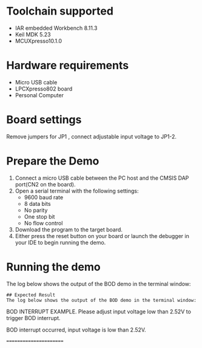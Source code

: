 Toolchain supported
===================
- IAR embedded Workbench 8.11.3
- Keil MDK 5.23
- MCUXpresso10.1.0

Hardware requirements
=====================
- Micro USB cable
- LPCXpresso802 board
- Personal Computer

Board settings
==============
Remove jumpers for JP1 , connect adjustable input voltage to JP1-2.

Prepare the Demo
================
1.  Connect a micro USB cable between the PC host and the CMSIS DAP port(CN2 on the board).
2.  Open a serial terminal with the following settings:
    - 9600 baud rate
    - 8 data bits
    - No parity
    - One stop bit
    - No flow control
3.  Download the program to the target board.
4.  Either press the reset button on your board or launch the debugger in your IDE to begin running the demo.

Running the demo
================
The log below shows the output of the BOD demo in the terminal window:
~~~~~~~~~~~~~~~~~~~~~~~~~~~~~~~~~~~
## Expected Result
The log below shows the output of the BOD demo in the terminal window:
~~~~~~~~~~~~~~~~~~~~~~~~~~~~~~~~~~~
BOD INTERRUPT EXAMPLE.
Please adjust input voltage low than 2.52V to trigger BOD interrupt.

BOD interrupt occurred, input voltage is low than 2.52V.
~~~~~~~~~~~~~~~~~~~~~~~~~~~~~~~~~~~
=====================

